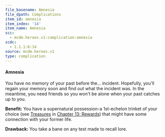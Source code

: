 ```yaml
---
file_basename: Amnesia
file_dpath: Complications
item_id: amnesia
item_index: '14'
item_name: Amnesia
scc:
  - mcdm.heroes.v1:complication:amnesia
scdc:
  - 1.1.1:6:14
source: mcdm.heroes.v1
type: complication
---
```


#### Amnesia

You have no memory of your past before the... incident. Hopefully, you'll regain your memory soon and find out what the incident was. In the meantime, you need friends so you won't be alone when your past catches up to you.

**Benefit:** You have a supernatural possession-a 1st-echelon trinket of your choice (see [Treasures](#page-327-2) in [Chapter 13: Rewards](#page-327-1)) that might have some connection with your former life.

**Drawback:** You take a bane on any test made to recall lore.
